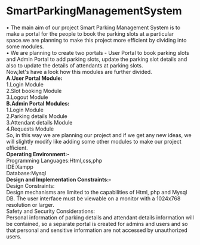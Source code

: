 # SmartParkingManagementSystem
• The main aim of our project Smart Parking Management System is to make a portal for the people to book the parking slots at a particular space.we are planning to make this         project more efficient by dividing into some modules.\
• We are planning to create two portals - User Portal to book parking slots and Admin Portal to add parking slots, update the parking slot details and also to update the             details of attendants at parking slots.\
Now,let's have a look how this modules are further divided.\
  **A.User Portal Module:**\
  1.Login Module \
  2.Slot booking Module \
  3.Logout Module \
  **B.Admin Portal Modules:**\
  1.Login Module\
  2.Parking details Module \
  3.Attendant details Module\
  4.Requests Module\
So, in this way we are planning our project and if we get any new ideas, we will slightly modify like adding some other modules to make our project efficient.\
  **Operating Environment:-**\
Programming Languages:Html,css,php\
IDE:Xampp\
Database:Mysql\
  **Design and Implementation Constraints:-**\
  Design Constraints:\
Design mechanisms are limited to the capabilities of Html, php and Mysql DB. The user interface must be viewable on a monitor with a 1024x768 resolution or larger.\
  Safety and Security Considerations:\
Personal information of parking details and attendant details information will be contained, so a separate portal is created for admins and users and so that personal and sensitive information are not accessed by unauthorized users.

